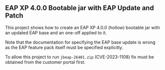 ## EAP XP 4.0.0 Bootable jar with EAP Update and Patch

This project shows how to create an EAP XP 4.0.0 (hollow) bootable jar with an updated EAP base and an one-off applied to it.

Note that the documentation for specifying the EAP base update is wrong as the EAP feature pack itself must be specified explicitly.

To allow this project to run `jbeap-26401.zip` (CVE-2023-1108) fix must be obtained from the customer portal first.
